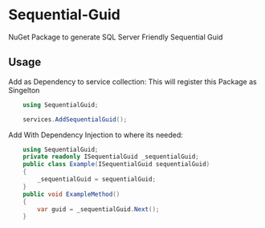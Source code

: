# Sequential-Guid

NuGet Package to generate SQL Server Friendly Sequential Guid

## Usage

Add as Dependency to service collection:
This will register this Package as Singelton

```csharp
    using SequentialGuid;

    services.AddSequentialGuid();
```

Add With Dependency Injection to where its needed:

```csharp
    using SequentialGuid;
    private readonly ISequentialGuid _sequentialGuid;
    public class Example(ISequentialGuid sequentialGuid)
    {
        _sequentialGuid = sequentialGuid;
    }
    public void ExampleMethod()
    {
        var guid = _sequentialGuid.Next();
    }
```
